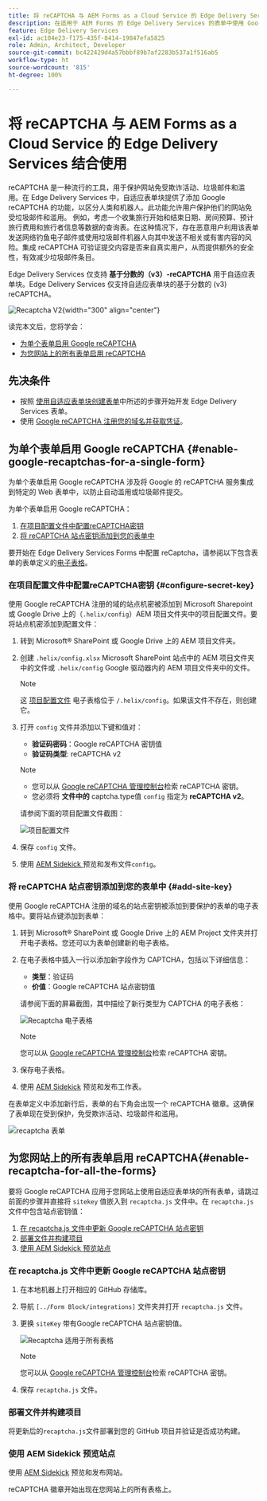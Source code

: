 ```yaml
---
title: 将 reCAPTCHA 与 AEM Forms as a Cloud Service 的 Edge Delivery Services 结合使用
description: 在适用于 AEM Forms 的 Edge Delivery Services 的表单中使用 Google reCAPTCHA
feature: Edge Delivery Services
exl-id: ac104e23-f175-435f-8414-19847efa5825
role: Admin, Architect, Developer
source-git-commit: bc422429d4a57bbbf89b7af2283b537a1f516ab5
workflow-type: ht
source-wordcount: '815'
ht-degree: 100%

---
```



# 将 reCAPTCHA 与 AEM Forms as a Cloud Service 的 Edge Delivery Services 结合使用

<!--
<span>The **reCAPTCHA** feature is under the pre-release program. To request access to the **reCAPTCHA** feature for Edge Delivery Services for AEM Forms, send an email from your work address to mailto:aem-forms-ea@adobe.com.</span>
-->

reCAPTCHA 是一种流行的工具，用于保护网站免受欺诈活动、垃圾邮件和滥用。在 Edge Delivery Services 中，自适应表单块提供了添加 Google reCAPTCHA 的功能，以区分人类和机器人。此功能允许用户保护他们的网站免受垃圾邮件和滥用。
例如，考虑一个收集旅行开始和结束日期、房间预算、预计旅行费用和旅行者信息等数据的查询表。在这种情况下，存在恶意用户利用该表单发送网络钓鱼电子邮件或使用垃圾邮件机器人向其中发送不相关或有害内容的风险。集成 reCAPTCHA 可验证提交内容是否来自真实用户，从而提供额外的安全性，有效减少垃圾邮件条目。

<!-- ![Recaptcha Image](/help/edge/docs/forms/assets/recaptcha-image.png){width="300" align="center"} -->

Edge Delivery Services 仅支持 **基于分数的（v3）-reCAPTCHA** 用于自适应表单块。Edge Delivery Services 仅支持自适应表单块的基于分数的 (v3) reCAPTCHA。

![Recaptcha V2](/help/forms/assets/recaptcha-v2-invisible.png){width="300" align="center"}


读完本文后，您将学会：
- [为单个表单启用 Google reCAPTCHA](#enable-google-recaptchas-for-a-single-form)
- [为您网站上的所有表单启用 reCAPTCHA](#enable-recaptcha-for-all-the-forms)

## 先决条件

- 按照 [使用自适应表单块创建表单](/help/edge/docs/forms/create-forms.md)中所述的步骤开始开发 Edge Delivery Services 表单。
- 使用 [Google reCAPTCHA 注册您的域名并获取凭证](https://www.google.com/recaptcha/admin/create)。

## 为单个表单启用 Google reCAPTCHA {#enable-google-recaptchas-for-a-single-form}

为单个表单启用 Google reCAPTCHA 涉及将 Google 的 reCAPTCHA 服务集成到特定的 Web 表单中，以防止自动滥用或垃圾邮件提交。

为单个表单启用 Google reCAPTCHA：

1. [在项目配置文件中配置reCAPTCHA密钥](#configure-secret-key)
1. [将 reCAPTCHA 站点密钥添加到您的表单中](#add-site-key)

要开始在 Edge Delivery Services Forms 中配置 reCaptcha，请参阅以下包含表单的表单定义的[电子表格](/help/edge/docs/forms/assets/recaptcha.xlsx)。

### 在项目配置文件中配置reCAPTCHA密钥 {#configure-secret-key}

使用 Google reCAPTCHA 注册的域的站点机密被添加到 Microsoft Sharepoint 或 Google Drive 上的（`.helix/config`）AEM 项目文件夹中的项目配置文件。要将站点机密添加到配置文件：

1. 转到 Microsoft® SharePoint 或 Google Drive 上的 AEM 项目文件夹。
1. 创建 `.helix/config.xlsx` Microsoft SharePoint 站点中的 AEM 项目文件夹中的文件或 `.helix/config` Google 驱动器内的 AEM 项目文件夹中的文件。

   >[!NOTE]
   >
   > 这 [项目配置文件](https://www.aem.live/docs/configuration) 电子表格位于 `/.helix/config`。如果该文件不存在，则创建它。

1. 打开 `config` 文件并添加以下键和值对：

   - **验证码密码**：Google reCAPTCHA 密钥值
   - **验证码类型**: reCAPTCHA v2

   >[!NOTE]
   >
   >  - 您可以从 [Google reCAPTCHA 管理控制台](https://www.google.com/recaptcha/admin)检索 reCAPTCHA 密钥。
   >  - 您必须将 **文件中的** captcha.type值 `config` 指定为 **reCAPTCHA v2**。

   请参阅下面的项目配置文件截图：

   ![项目配置文件](/help/forms/assets/recaptcha-config-file.png)

1. 保存 `config` 文件。

1. 使用 [AEM Sidekick ](https://www.aem.live/developer/tutorial#preview-and-publish-your-content)预览和发布文件`config`。

### 将 reCAPTCHA 站点密钥添加到您的表单中 {#add-site-key}

使用 Google reCAPTCHA 注册的域名的站点密钥被添加到要保护的表单的电子表格中。要将站点键添加到表单：

1. 转到 Microsoft® SharePoint 或 Google Drive 上的 AEM Project 文件夹并打开电子表格。您还可以为表单创建新的电子表格。
1. 在电子表格中插入一行以添加新字段作为 CAPTCHA，包括以下详细信息：
   - **类型**：验证码
   - **价值**：Google reCAPTCHA 站点密钥值

   请参阅下面的屏幕截图，其中描绘了新行类型为 CAPTCHA 的电子表格：

   ![Recaptcha 电子表格](/help/edge/docs/forms/assets/recaptcha-spreadsheet.png)

   >[!NOTE]
   >
   >  您可以从 [Google reCAPTCHA 管理控制台](https://www.google.com/recaptcha/admin)检索 reCAPTCHA 密钥。

1. 保存电子表格。
1. 使用 [AEM Sidekick](https://www.aem.live/developer/tutorial#preview-and-publish-your-content) 预览和发布工作表。

在表单定义中添加新行后，表单的右下角会出现一个 reCAPTCHA 徽章。这确保了表单现在受到保护，免受欺诈活动、垃圾邮件和滥用。

![recaptcha 表单](/help/edge/docs/forms/assets/recaptcha-form.png)

## 为您网站上的所有表单启用 reCAPTCHA{#enable-recaptcha-for-all-the-forms}

要将 Google reCAPTCHA 应用于您网站上使用自适应表单块的所有表单，请跳过前面的步骤并直接将 `sitekey` 值嵌入到 `recaptcha.js` 文件中。在 `recaptcha.js` 文件中包含站点密钥值：

1. [在 recaptcha.js 文件中更新 Google reCAPTCHA 站点密钥](#1-update-google-recaptcha-site-key-in-recaptchajs-file)
1. [部署文件并构建项目](#2-deploy-the-file-and-build-the-project)
1. [使用 AEM Sidekick 预览站点](#3-preview-the-site-using-the-aem-sidekick)

### 在 recaptcha.js 文件中更新 Google reCAPTCHA 站点密钥

1. 在本地机器上打开相应的 GitHub 存储库。
1. 导航 `[../Form Block/integrations]` 文件夹并打开 `recaptcha.js` 文件。
1. 更换 `siteKey` 带有Google reCAPTCHA 站点密钥值。

   ![Recaptcha 适用于所有表格](/help/forms/assets/recaptcha-apply-to-all-forms.png)

   >[!NOTE]
   >
   >  您可以从 [Google reCAPTCHA 管理控制台](https://www.google.com/recaptcha/admin)检索 reCAPTCHA 密钥。

1. 保存 `recaptcha.js` 文件。

### 部署文件并构建项目

将更新后的`recaptcha.js`文件部署到您的 GitHub 项目并验证是否成功构建。

### 使用 AEM Sidekick 预览站点

使用 [AEM Sidekick](https://www.aem.live/developer/tutorial#preview-and-publish-your-content) 预览和发布网站。

reCAPTCHA 徽章开始出现在您网站上的所有表格上。


